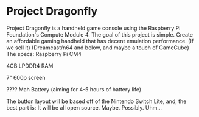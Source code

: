 # Project Dragonfly
Project Dragonfly is a handheld game console using the Raspberry Pi Foundation's Compute Module 4.
The goal of this project is simple.
Create an affordable gaming handheld that has decent emulation performance. (If we sell it)
(Dreamcast/n64 and below, and maybe a touch of GameCube)
The specs:
Raspberry Pi CM4

4GB LPDDR4 RAM

7" 600p screen

???? Mah Battery (aiming for 4-5 hours of battery life)


The button layout will be based off of the Nintendo Switch Lite,
and, the best part is: It will be all open source.
Maybe. Possibly. Uhm...
